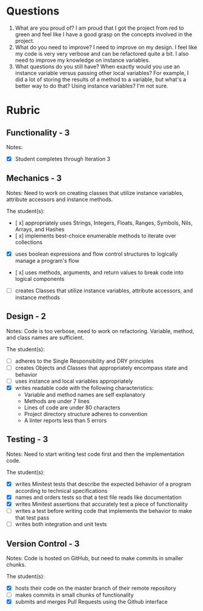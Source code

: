 # Questions

1. What are you proud of?
I am proud that I got the project from red to green and feel like I have a good
grasp on the concepts involved in the project.
1. What do you need to improve?
I need to improve on my design.  I feel like my code is very very verbose and
can be refactored quite a bit.  I also need to improve my knowledge on instance
variables.
1. What questions do you still have?
When exactly would you use an instance variable versus passing other local variables?
For example, I did a lot of storing the results of a method to a variable, but
what's a better way to do that?  Using instance variables?  I'm not sure.

# Rubric

## Functionality - 3

Notes:

- [x] Student completes through Iteration 3

## Mechanics - 3

Notes: Need to work on creating classes that utilize instance variables,
attribute accessors and instance methods.

The student(s):

- [ x] appropriately uses Strings, Integers, Floats, Ranges, Symbols, Nils, Arrays, and Hashes
- [ x] implements best-choice enumerable methods to iterate over collections
- [x] uses boolean expressions and flow control structures to logically manage a program's flow
- [ x] uses methods, arguments, and return values to break code into logical components
- [ ] creates Classes that utilize instance variables, attribute accessors, and instance methods

## Design - 2

Notes: Code is too verbose, need to work on refactoring. Variable, method,
and class names are sufficient.

The student(s):

- [ ] adheres to the Single Responsibility and DRY principles
- [ ] creates Objects and Classes that appropriately encompass state and behavior
- [ ] uses instance and local variables appropriately
- [x] writes readable code with the following characteristics:
    * Variable and method names are self explanatory
    * Methods are under 7 lines
    * Lines of code are under 80 characters
    * Project directory structure adheres to convention
    * A linter reports less than 5 errors

## Testing - 3

Notes: Need to start writing test code first and then the implementation code.

The student(s):

- [x] writes Minitest tests that describe the expected behavior of a program according to technical specifications
- [x] names and orders tests so that a test file reads like documentation
- [x] writes Minitest assertions that accurately test a piece of functionality
- [ ] writes a test before writing code that implements the behavior to make that test pass
- [ ] writes both integration and unit tests

## Version Control - 3

Notes: Code is hosted on GitHub, but need to make commits in smaller chunks.

The student(s):

- [x] hosts their code on the master branch of their remote repository
- [ ] makes commits in small chunks of functionality
- [x] submits and merges Pull Requests using the Github interface

